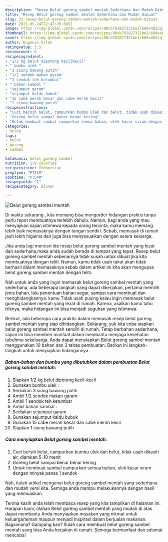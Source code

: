 ```yaml
---
description: "Resep Belut goreng sambel mentah Sederhana dan Mudah Dibuat"
title: "Resep Belut goreng sambel mentah Sederhana dan Mudah Dibuat"
slug: 31-resep-belut-goreng-sambel-mentah-sederhana-dan-mudah-dibuat
date: 2021-05-24T22:47:29.685Z
image: https://img-global.cpcdn.com/recipes/80cb781827321be2/680x482cq70/belut-goreng-sambel-mentah-foto-resep-utama.jpg
thumbnail: https://img-global.cpcdn.com/recipes/80cb781827321be2/680x482cq70/belut-goreng-sambel-mentah-foto-resep-utama.jpg
cover: https://img-global.cpcdn.com/recipes/80cb781827321be2/680x482cq70/belut-goreng-sambel-mentah-foto-resep-utama.jpg
author: Eugenia Allen
ratingvalue: 3.5
reviewcount: 6
recipeingredient:
- "1/2 kg belut dipotong kecilkecil"
- " bumbu ulek "
- "3 siung bawang putih"
- "1/2 sendok makan garam"
- "1 sendok teh ketumbar"
- " bahan sambal "
- "sejumput garam"
- "sejumput kaldu bubuk"
- "15 cabe merah besar dan cabe merah kecil"
- "1 siung bawang putih"
recipeinstructions:
- "Cuci bersih belut, campurkan bumbu ulek dan belut, tidak usah dikasih air, diamkan 5-10 menit"
- "Goreng belut sampai benar benar kering"
- "Untuk membuat sambal campurkan semua bahan, ulek kasar siram dengan minyak panas 1 sendok"
categories:
- Resep
tags:
- belut
- goreng
- sambel

katakunci: belut goreng sambel 
nutrition: 179 calories
recipecuisine: Indonesian
preptime: "PT21M"
cooktime: "PT54M"
recipeyield: "1"
recipecategory: Dinner

---
```



![Belut goreng sambel mentah](https://img-global.cpcdn.com/recipes/80cb781827321be2/680x482cq70/belut-goreng-sambel-mentah-foto-resep-utama.jpg)

Di waktu  sekarang , kita memang bisa mengorder hidangan praktis tanpa perlu repot membuatnya terlebih dahulu. Namun, bagi anda yang mau menyajikan sajian istimewa kepada orang tercinta, maka kamu memang lebih baik memasaknya dengan tangan sendiri. Sebab, memasak di rumah jauh lebih higienis dan juga bisa menyesuaikan dengan selera keluarga.

Jika anda lagi mencari ide resep belut goreng sambel mentah yang lezat dan sederhana,maka anda sudah berada di tempat yang tepat. Resep belut goreng sambel mentah  sebenarnya tidak susah untuk dibuat jika kita membuatnya dengan teliti. Namun, kamu tidak usah takut akan tidak berhasil dalam memasaknya 
sebab dalam artikel ini kita akan mengupas belut goreng sambel mentah dengan teliti.  



Nah untuk anda yang ingin memasak belut goreng sambel mentah yang sederhana, ada beberapa langkah yang dapat dikerjakan, pertama memilih jenis bahan, lalu penentuan bahan segar, sampai cara membuat dan menghidangkannya. kamu Tidak usah pusing kalau ingin memasak belut goreng sambel mentah yang lezat di rumah. Karena, asalkan kamu  tahu triknya, maka hidangan ini bisa menjadi suguhan yang istimewa.

Berikut, ada beberapa cara praktis  dalam memasak resep belut goreng sambel mentah yang siap dihidangkan. Sekarang, yuk kita coba siapkan belut goreng sambel mentah sendiri di rumah. Tetap berbahan sederhana, sajian ini bisa memberi manfaat dalam membantu menjaga kesehatan tubuhmu sekeluarga. Anda dapat menyiapkan Belut goreng sambel mentah menggunakan 10 bahan dan 3 tahap pembuatan. Berikut ini langkah-langkah untuk menyiapkan hidangannya.

<!--inarticleads1-->

##### Bahan-bahan dan bumbu yang dibutuhkan dalam pembuatan Belut goreng sambel mentah:

1. Siapkan 1/2 kg belut dipotong kecil-kecil
1. Gunakan  bumbu ulek :
1. Sediakan 3 siung bawang putih
1. Ambil 1/2 sendok makan garam
1. Ambil 1 sendok teh ketumbar
1. Ambil  bahan sambal :
1. Sediakan sejumput garam
1. Gunakan sejumput kaldu bubuk
1. Gunakan 15 cabe merah besar dan cabe merah kecil
1. Siapkan 1 siung bawang putih




<!--inarticleads2-->

##### Cara menyiapkan Belut goreng sambel mentah:

1. Cuci bersih belut, campurkan bumbu ulek dan belut, tidak usah dikasih air, diamkan 5-10 menit
1. Goreng belut sampai benar benar kering
1. Untuk membuat sambal campurkan semua bahan, ulek kasar siram dengan minyak panas 1 sendok




Nah, itulah artikel mengenai  belut goreng sambel mentah  yang sederhana dan mudah versi kita. Semoga anda mampu melakukannya dengan hasil yang memuaskan. 

Terima kasih anda telah membaca resep yang kita tampilkan di halaman ini. Harapan kami, olahan  Belut goreng sambel mentah yang mudah di atas dapat membantu Anda menyiapkan masakan yang nikmat untuk keluarga/teman maupun menjadi inspirasi dalam berjualan makanan. Bagaimana? Gampang kan? Itulah cara membuat belut goreng sambel mentah yang bisa Anda kerjakan di rumah. Semoga bermanfaat dan selamat mencoba!

